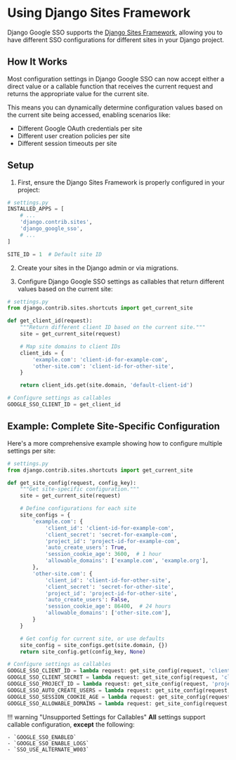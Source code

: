 # Using Django Sites Framework

Django Google SSO supports the [Django Sites Framework](https://docs.djangoproject.com/en/stable/ref/contrib/sites/), allowing you to have different SSO configurations for different sites in your Django project.

## How It Works

Most configuration settings in Django Google SSO can now accept either a direct value or a callable function that receives the current request and returns the appropriate value for the current site.

This means you can dynamically determine configuration values based on the current site being accessed, enabling scenarios like:

- Different Google OAuth credentials per site
- Different user creation policies per site
- Different session timeouts per site

## Setup

1. First, ensure the Django Sites Framework is properly configured in your project:

```python
# settings.py
INSTALLED_APPS = [
    # ...
    'django.contrib.sites',
    'django_google_sso',
    # ...
]

SITE_ID = 1  # Default site ID
```

2. Create your sites in the Django admin or via migrations.

3. Configure Django Google SSO settings as callables that return different values based on the current site:

```python
# settings.py
from django.contrib.sites.shortcuts import get_current_site

def get_client_id(request):
    """Return different client ID based on the current site."""
    site = get_current_site(request)

    # Map site domains to client IDs
    client_ids = {
        'example.com': 'client-id-for-example-com',
        'other-site.com': 'client-id-for-other-site',
    }

    return client_ids.get(site.domain, 'default-client-id')

# Configure settings as callables
GOOGLE_SSO_CLIENT_ID = get_client_id
```

## Example: Complete Site-Specific Configuration

Here's a more comprehensive example showing how to configure multiple settings per site:

```python
# settings.py
from django.contrib.sites.shortcuts import get_current_site

def get_site_config(request, config_key):
    """Get site-specific configuration."""
    site = get_current_site(request)

    # Define configurations for each site
    site_configs = {
        'example.com': {
            'client_id': 'client-id-for-example-com',
            'client_secret': 'secret-for-example-com',
            'project_id': 'project-id-for-example-com',
            'auto_create_users': True,
            'session_cookie_age': 3600,  # 1 hour
            'allowable_domains': ['example.com', 'example.org'],
        },
        'other-site.com': {
            'client_id': 'client-id-for-other-site',
            'client_secret': 'secret-for-other-site',
            'project_id': 'project-id-for-other-site',
            'auto_create_users': False,
            'session_cookie_age': 86400,  # 24 hours
            'allowable_domains': ['other-site.com'],
        }
    }

    # Get config for current site, or use defaults
    site_config = site_configs.get(site.domain, {})
    return site_config.get(config_key, None)

# Configure settings as callables
GOOGLE_SSO_CLIENT_ID = lambda request: get_site_config(request, 'client_id')
GOOGLE_SSO_CLIENT_SECRET = lambda request: get_site_config(request, 'client_secret')
GOOGLE_SSO_PROJECT_ID = lambda request: get_site_config(request, 'project_id')
GOOGLE_SSO_AUTO_CREATE_USERS = lambda request: get_site_config(request, 'auto_create_users')
GOOGLE_SSO_SESSION_COOKIE_AGE = lambda request: get_site_config(request, 'session_cookie_age')
GOOGLE_SSO_ALLOWABLE_DOMAINS = lambda request: get_site_config(request, 'allowable_domains')
```
!!! warning "Unsupported Settings for Callables"
    **All** settings support callable configuration, **except** the following:

    - `GOOGLE_SSO_ENABLED`
    - `GOOGLE_SSO_ENABLE_LOGS`
    - `SSO_USE_ALTERNATE_W003`
